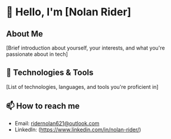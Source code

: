 # 👋 Hello, I'm [Nolan Rider]

## About Me
[Brief introduction about yourself, your interests, and what you're passionate about in tech]

## 🔧 Technologies & Tools
[List of technologies, languages, and tools you're proficient in]

## 📫 How to reach me
- Email: ridernolan621@outlook.com
- LinkedIn: (https://www.linkedin.com/in/nolan-rider/)
